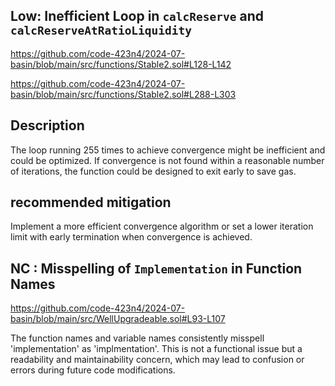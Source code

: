 ## Low:  Inefficient Loop in `calcReserve` and `calcReserveAtRatioLiquidity`
https://github.com/code-423n4/2024-07-basin/blob/main/src/functions/Stable2.sol#L128-L142

https://github.com/code-423n4/2024-07-basin/blob/main/src/functions/Stable2.sol#L288-L303

## Description
The loop running 255 times to achieve convergence might be inefficient and could be optimized. If convergence is not found within a reasonable number of iterations, the function could be designed to exit early to save gas.


## recommended mitigation
Implement a more efficient convergence algorithm or set a lower iteration limit with early termination when convergence is achieved.


## NC : Misspelling of `Implementation` in Function Names

https://github.com/code-423n4/2024-07-basin/blob/main/src/WellUpgradeable.sol#L93-L107

The function names and variable names consistently misspell 'implementation' as 'implmentation'. This is not a functional issue but a readability and maintainability concern, which may lead to confusion or errors during future code modifications.